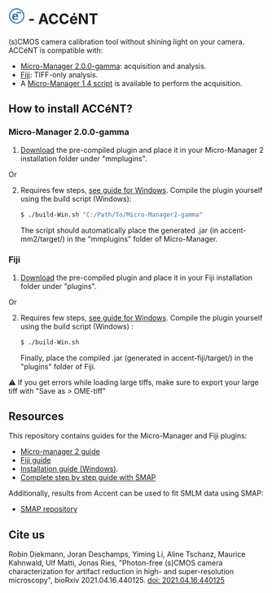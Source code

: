 # ![accent-logo-blue-32](accent-fiji/src/main/resources/images/accent-logo-blue-32.png) - ACCéNT

(s)CMOS camera calibration tool without shining light on your camera. ACCéNT is compatible with:

- [Micro-Manager 2.0.0-gamma](https://micro-manager.org/wiki/Download_Micro-Manager_Latest_Release): acquisition and analysis.
- [Fiji](https://imagej.net/Fiji/Downloads): TIFF-only analysis.
- A [Micro-Manager 1.4 script](accent-mm1) is available to perform the acquisition.

## How to install ACCéNT?

### Micro-Manager 2.0.0-gamma

1. [Download](https://github.com/ries-lab/Accent/releases) the pre-compiled plugin and place it in your Micro-Manager 2 installation folder under "mmplugins".

Or

2. Requires few steps, [see guide for Windows](guide/win-installation.md). Compile the plugin yourself using the build script (Windows):

   ```bash
   $ ./build-Win.sh "C:/Path/To/Micro-Manager2-gamma"
   ```

   The script should automatically place the generated .jar (in accent-mm2/target/) in the "mmplugins" folder of Micro-Manager.

### Fiji

1. [Download](https://github.com/ries-lab/Accent/releases) the pre-compiled plugin and place it in your Fiji installation folder under "plugins".

Or

2. Requires few steps, [see guide for Windows](guide/win-installation.md). Compile the plugin yourself using the build script (Windows) : 

   ```bash
   $ ./build-Win.sh
   ```

   Finally, place the compiled .jar (generated in accent-fiji/target/) in the "plugins" folder of Fiji.

⚠️ If you get errors while loading large tiffs, make sure to export your large tiff with "Save as > OME-tiff"


## Resources

This repository contains guides for the Micro-Manager and Fiji plugins:

- [Micro-manager 2 guide](guide/guide-mm2.md)
- [Fiji guide](guide/guide-fiji.md)
- [Installation guide (Windows)](guide/win-installation.md). 
- [Complete step by step guide with SMAP](guide/Complete_step_by_step.md)

Additionally, results from Accent can be used to fit SMLM data using SMAP:
- [SMAP repository](https://github.com/jries/SMAP)

## Cite us

Robin Diekmann, Joran Deschamps, Yiming Li, Aline Tschanz, Maurice Kahnwald, Ulf Matti, Jonas Ries, "Photon-free (s)CMOS camera characterization for artifact reduction in high- and super-resolution microscopy", bioRxiv 2021.04.16.440125. [doi: 2021.04.16.440125](https://doi.org/10.1101/2021.04.16.440125)


